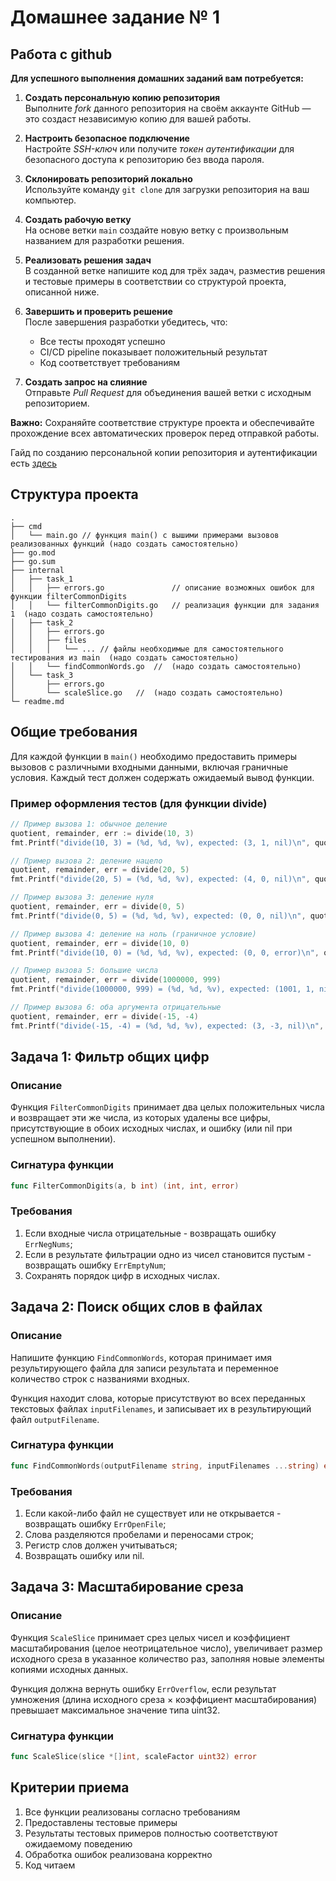 # Домашнее задание № 1
## Работа с github

**Для успешного выполнения домашних заданий вам потребуется:**

1. **Создать персональную копию репозитория**  
   Выполните *fork* данного репозитория на своём аккаунте GitHub — это создаст независимую копию для вашей работы.

2. **Настроить безопасное подключение**  
   Настройте *SSH-ключ* или получите *токен аутентификации* для безопасного доступа к репозиторию без ввода пароля.

3. **Склонировать репозиторий локально**  
   Используйте команду `git clone` для загрузки репозитория на ваш компьютер.

4. **Создать рабочую ветку**  
   На основе ветки `main` создайте новую ветку с произвольным названием для разработки решения.

5. **Реализовать решения задач**  
   В созданной ветке напишите код для трёх задач, разместив решения и тестовые примеры в соответствии со структурой проекта, описанной ниже.

6. **Завершить и проверить решение**  
   После завершения разработки убедитесь, что:
   - Все тесты проходят успешно
   - CI/CD pipeline показывает положительный результат
   - Код соответствует требованиям

7. **Создать запрос на слияние**  
   Отправьте *Pull Request* для объединения вашей ветки с исходным репозиторием.

**Важно:** Сохраняйте соответствие структуре проекта и обеспечивайте прохождение всех автоматических проверок перед отправкой работы.

Гайд по созданию персональной копии репозитория и аутентификации есть [здесь](./guide_git/readme.md)

## Структура проекта
```
.
├── cmd
│   └── main.go // функция main() с вышими примерами вызовов реализованных функций (надо создать самостоятельно)
├── go.mod
├── go.sum
├── internal
│   ├── task_1
│   │   ├── errors.go               // описание возможных ошибок для функции filterCommonDigits
│   │   └── filterCommonDigits.go   // реализация функции для задания 1  (надо создать самостоятельно)
│   ├── task_2
│   │   ├── errors.go
│   │   ├── files
│   │   │   └── ... // файлы необходимые для самостоятельного тестирования из main  (надо создать самостоятельно)
│   │   └── findCommonWords.go  //  (надо создать самостоятельно)
│   └── task_3
│       ├── errors.go
│       └── scaleSlice.go   //  (надо создать самостоятельно)
└─ readme.md
```

## Общие требования
Для каждой функции в `main()` необходимо предоставить примеры вызовов с различными входными данными, включая граничные условия. Каждый тест должен содержать ожидаемый вывод функции.

### Пример оформления тестов (для функции divide)
```go
// Пример вызова 1: обычное деление
quotient, remainder, err := divide(10, 3)
fmt.Printf("divide(10, 3) = (%d, %d, %v), expected: (3, 1, nil)\n", quotient, remainder, err)

// Пример вызова 2: деление нацело
quotient, remainder, err = divide(20, 5)
fmt.Printf("divide(20, 5) = (%d, %d, %v), expected: (4, 0, nil)\n", quotient, remainder, err)

// Пример вызова 3: деление нуля
quotient, remainder, err = divide(0, 5)
fmt.Printf("divide(0, 5) = (%d, %d, %v), expected: (0, 0, nil)\n", quotient, remainder, err)

// Пример вызова 4: деление на ноль (граничное условие)
quotient, remainder, err = divide(10, 0)
fmt.Printf("divide(10, 0) = (%d, %d, %v), expected: (0, 0, error)\n", quotient, remainder, err)

// Пример вызова 5: большие числа
quotient, remainder, err = divide(1000000, 999)
fmt.Printf("divide(1000000, 999) = (%d, %d, %v), expected: (1001, 1, nil)\n", quotient, remainder, err)

// Пример вызова 6: оба аргумента отрицательные
quotient, remainder, err = divide(-15, -4)
fmt.Printf("divide(-15, -4) = (%d, %d, %v), expected: (3, -3, nil)\n", quotient, remainder, err)
```

## Задача 1: Фильтр общих цифр

### Описание
Функция `FilterCommonDigits` принимает два целых положительных числа и возвращает эти же числа, из которых удалены все цифры, присутствующие в обоих исходных числах, и ошибку (или nil при успешном выполнении).


### Сигнатура функции
```go
func FilterCommonDigits(a, b int) (int, int, error)
```


### Требования
1. Если входные числа отрицательные - возвращать ошибку `ErrNegNums`;
2. Если в результате фильтрации одно из чисел становится пустым - возвращать ошибку `ErrEmptyNum`;
3. Сохранять порядок цифр в исходных числах.


## Задача 2: Поиск общих слов в файлах

### Описание
Напишите функцию `FindCommonWords`, которая принимает имя результирующего файла для записи результата и переменное количество строк с названиями входных. 

Функция находит слова, которые присутствуют во всех переданных текстовых файлах `inputFilenames`, и записывает их в результирующий файл `outputFilename`.

### Сигнатура функции
```go
func FindCommonWords(outputFilename string, inputFilenames ...string) error
```

### Требования
1. Если какой-либо файл не существует или не открывается - возвращать ошибку `ErrOpenFile`;
2. Слова разделяются пробелами и переносами строк;
3. Регистр слов должен учитываться;
4. Возвращать ошибку или nil.

## Задача 3: Масштабирование среза

### Описание
Функция `ScaleSlice` принимает срез целых чисел и коэффициент масштабирования (целое неотрицательное число), увеличивает размер исходного среза в указанное количество раз, заполняя новые элементы копиями исходных данных. 

Функция должна вернуть ошибку `ErrOverflow`, если результат умножения (длина исходного среза × коэффициент масштабирования) превышает максимальное значение типа uint32.

### Сигнатура функции
```go
func ScaleSlice(slice *[]int, scaleFactor uint32) error
```

## Критерии приема
1. Все функции реализованы согласно требованиям
2. Предоставлены тестовые примеры 
3. Результаты тестовых примеров полностью соответствуют ожидаемому поведению
4. Обработка ошибок реализована корректно
5. Код читаем 
